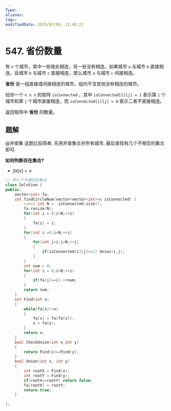 ```yaml
---
Type:
aliases: 
tags: 
modifiedDate: 2025/07/09, 21:49:22
---
```


# 547. 省份数量

有 `n` 个城市，其中一些彼此相连，另一些没有相连。如果城市 `a` 与城市 `b` 直接相连，且城市 `b` 与城市 `c` 直接相连，那么城市 `a` 与城市 `c` 间接相连。

**省份** 是一组直接或间接相连的城市，组内不含其他没有相连的城市。

给你一个 `n x n` 的矩阵 `isConnected` ，其中 `isConnected[i][j] = 1` 表示第 `i` 个城市和第 `j` 个城市直接相连，而 `isConnected[i][j] = 0` 表示二者不直接相连。

返回矩阵中 **省份** 的数量。

## 题解

@并查集
这题比较简单, 先用并查集合并所有城市, 最后查找有几个不相交的集合即可.

**如何判断存在集合?**
-  $fa[x]=x$

```cpp
// 即几个不相交的集合
class Solution {
public:
    vector<int> fa;
    int findCircleNum(vector<vector<int>>& isConnected) {
        const int N =  isConnected.size();
        fa.resize(N);   
        for(int i = 0;i<N;++i)
        {
            fa[i] = i;
        }
        for(int i =0;i<N;++i)
        {
            for(int j=i;j<N;++j)
            {
                if(isConnected[i][j]==1) Union(i,j);
            }
        }
        int num = 0;
        for(int i = 0;i<N;++i)
        {
            if(fa[i]==i) ++num;
        }
        return num;
    }
    int Find(int x)
    {
        while(fa[x]!=x)
        {
            fa[x] = fa[fa[x]];
            x = fa[x];
        }
        return x;
    }
    bool CheckUnion(int x,int y)
    {
        return Find(x)==Find(y);
    }
    bool Union(int x, int y)
    {
        int rootX = Find(x);
        int rootY = Find(y);
        if(rootX==rootY) return false;
        fa[rootX] = rootY;
        return true;
    }

};
```
